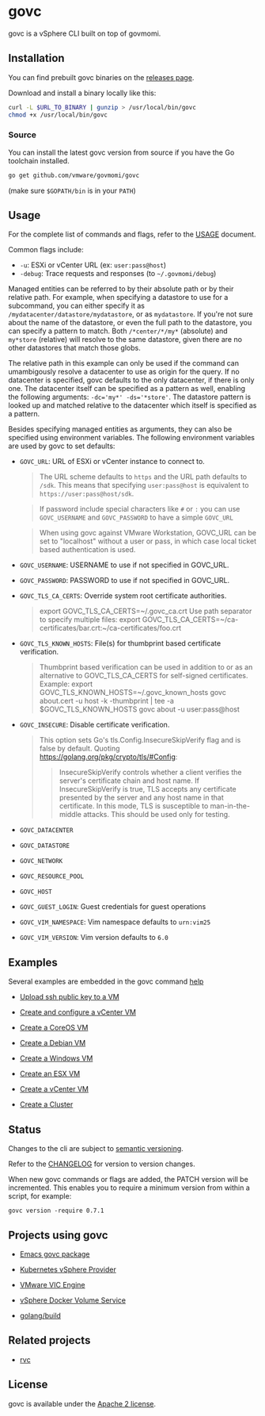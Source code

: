 # govc

govc is a vSphere CLI built on top of govmomi.

## Installation

You can find prebuilt govc binaries on the [releases page](https://github.com/vmware/govmomi/releases).

Download and install a binary locally like this:

```sh
curl -L $URL_TO_BINARY | gunzip > /usr/local/bin/govc
chmod +x /usr/local/bin/govc
```

### Source

You can install the latest govc version from source if you have the Go toolchain installed.

```sh
go get github.com/vmware/govmomi/govc
```

(make sure `$GOPATH/bin` is in your `PATH`)

## Usage

For the complete list of commands and flags, refer to the [USAGE](USAGE.md) document.

Common flags include:

* `-u`: ESXi or vCenter URL (ex: `user:pass@host`)
* `-debug`: Trace requests and responses (to `~/.govmomi/debug`)

Managed entities can be referred to by their absolute path or by their relative
path. For example, when specifying a datastore to use for a subcommand, you can
either specify it as `/mydatacenter/datastore/mydatastore`, or as
`mydatastore`. If you're not sure about the name of the datastore, or even the
full path to the datastore, you can specify a pattern to match. Both
`/*center/*/my*` (absolute) and `my*store` (relative) will resolve to the same
datastore, given there are no other datastores that match those globs.

The relative path in this example can only be used if the command can
umambigously resolve a datacenter to use as origin for the query. If no
datacenter is specified, govc defaults to the only datacenter, if there is only
one. The datacenter itself can be specified as a pattern as well, enabling the
following arguments: `-dc='my*' -ds='*store'`. The datastore pattern is looked
up and matched relative to the datacenter which itself is specified as a
pattern.

Besides specifying managed entities as arguments, they can also be specified
using environment variables. The following environment variables are used by govc
to set defaults:

* `GOVC_URL`: URL of ESXi or vCenter instance to connect to.

  > The URL scheme defaults to `https` and the URL path defaults to `/sdk`.
  > This means that specifying `user:pass@host` is equivalent to
  > `https://user:pass@host/sdk`.

  > If password include special characters like `#` or `:` you can use
  > `GOVC_USERNAME` and `GOVC_PASSWORD` to have a simple `GOVC_URL`

  > When using govc against VMware Workstation, GOVC_URL can be set to "localhost"
  > without a user or pass, in which case local ticket based authentication is used.

* `GOVC_USERNAME`: USERNAME to use if not specified in GOVC_URL.

* `GOVC_PASSWORD`: PASSWORD to use if not specified in GOVC_URL.

* `GOVC_TLS_CA_CERTS`: Override system root certificate authorities.

  > export GOVC_TLS_CA_CERTS=~/.govc_ca.crt
  > Use path separator to specify multiple files:
  > export GOVC_TLS_CA_CERTS=~/ca-certificates/bar.crt:~/ca-certificates/foo.crt

* `GOVC_TLS_KNOWN_HOSTS`: File(s) for thumbprint based certificate verification.

  > Thumbprint based verification can be used in addition to or as an alternative to
  > GOVC_TLS_CA_CERTS for self-signed certificates.  Example:
  > export GOVC_TLS_KNOWN_HOSTS=~/.govc_known_hosts
  > govc about.cert -u host -k -thumbprint | tee -a $GOVC_TLS_KNOWN_HOSTS
  > govc about -u user:pass@host

* `GOVC_INSECURE`: Disable certificate verification.

  > This option sets Go's tls.Config.InsecureSkipVerify flag and is false by default.
  > Quoting https://golang.org/pkg/crypto/tls/#Config:
  > > InsecureSkipVerify controls whether a client verifies the
  > > server's certificate chain and host name.
  > > If InsecureSkipVerify is true, TLS accepts any certificate
  > > presented by the server and any host name in that certificate.
  > > In this mode, TLS is susceptible to man-in-the-middle attacks.
  > > This should be used only for testing.

* `GOVC_DATACENTER`

* `GOVC_DATASTORE`

* `GOVC_NETWORK`

* `GOVC_RESOURCE_POOL`

* `GOVC_HOST`

* `GOVC_GUEST_LOGIN`: Guest credentials for guest operations

* `GOVC_VIM_NAMESPACE`: Vim namespace defaults to `urn:vim25`

* `GOVC_VIM_VERSION`: Vim version defaults to `6.0`

## Examples

Several examples are embedded in the govc command [help](USAGE.md)

* [Upload ssh public key to a VM](examples/lib/ssh.sh)

* [Create and configure a vCenter VM](examples/vcsa.sh)

* [Create a CoreOS VM](https://github.com/vmware/vic/blob/master/pkg/vsphere/toolbox/toolbox-test.sh)

* [Create a Debian VM](https://github.com/kubernetes/kubernetes/tree/master/cluster/vsphere)

* [Create a Windows VM](https://github.com/dougm/govc-windows-box/blob/master/provision-esx.sh)

* [Create an ESX VM](https://github.com/vmware/vic/blob/master/infra/machines/vcsa/create-esxi-vm.sh)

* [Create a vCenter VM](https://github.com/vmware/vic/blob/master/infra/machines/vcsa/create-vcsa-vm.sh)

* [Create a Cluster](https://github.com/vmware/vic/blob/master/infra/machines/vcsa/create-cluster.sh)

## Status

Changes to the cli are subject to [semantic versioning](http://semver.org).

Refer to the [CHANGELOG](CHANGELOG.md) for version to version changes.

When new govc commands or flags are added, the PATCH version will be incremented.  This enables you to require a minimum
version from within a script, for example:

```
govc version -require 0.7.1
```

## Projects using govc

* [Emacs govc package](./emacs)

* [Kubernetes vSphere Provider](https://github.com/kubernetes/kubernetes/tree/master/cluster/vsphere)

* [VMware VIC Engine](https://github.com/vmware/vic)

* [vSphere Docker Volume Service](https://github.com/vmware/docker-volume-vsphere)

* [golang/build](https://github.com/golang/build)

## Related projects

* [rvc](https://github.com/vmware/rvc)

## License

govc is available under the [Apache 2 license](../LICENSE).
